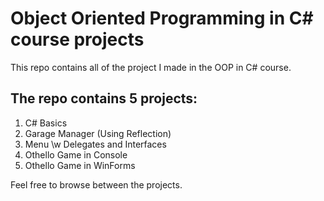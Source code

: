 # Object Oriented Programming in C# course projects
This repo contains all of the project I made in the OOP in C# course.


## The repo contains 5 projects:
1. C# Basics
2. Garage Manager (Using Reflection)
3. Menu \w Delegates and Interfaces
4. Othello Game in Console
5. Othello Game in WinForms

Feel free to browse between the projects.
